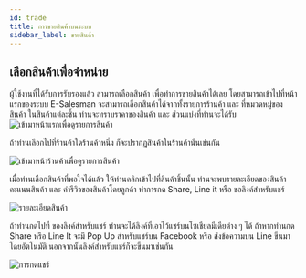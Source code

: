 ```yaml
---
id: trade
title: การขายสินค้าบนระบบ
sidebar_label: ขายสินค้า
---
```


## เลือกสินค้าเพื่อจำหน่าย

ผู้ใช้งานที่ได้รับการรับรองแล้ว สามารถเลือกสินค้า เพื่อทำการขายสินค้าได้เลย โดยสามารถเข้าไปที่หน้าแรกของระบบ E-Salesman จะสามารถเลือกสินค้าได้จากทั้งรายการร้านค้า และ ที่หมวดหมู่ของสินค้า ในสินค้าแต่ละชิ้น ท่านจะทราบราคาของสินค้า และ ส่วนแบ่งที่ท่านจะได้รับ
![เข้ามาหน้าแรกเพื่อดูรายการสินค้า](/img/trade/1.png)

ถ้าท่านเลือกไปที่ร้านค้าใดร้านค้าหนึ่ง ก็จะปรากฏสินค้าในร้านค้านั้นเช่นกัน

![เข้ามาหน้าร้านค้าเพื่อดูรายการสินค้า](/img/trade/2.png)

เมื่อท่านเลือกสินค้าที่พอใจได้แล้ว ให้ท่านคลิกเข้าไปที่สินค้าชิ้นนั้น ท่านจะพบรายละเอียดของสินค้า คะแนนสินค้า และ คำรีวิวของสินค้าโดยลูกค้า ทำการกด Share, Line it หรือ ขอลิงค์สำหรับแชร์

![รายละเอียดสินค้า](/img/trade/3.png)

ถ้าท่านกดไปที่ ของลิงค์สำหรับแชร์ ท่านจะได้ลิงค์ที่เอาไว้แชร์บนโซเชียลมีเดียต่าง ๆ ได้ ถ้าหากท่านกด Share หรือ Line It จะมี Pop Up สำหรับแชร์บน Facebook หรือ ส่งข้อความบน Line ขึ้นมาโดยอัตโนมัติ นอกจากนั้นลิงค์สำหรับแชร์ก็จะขึ้นมาเช่นกัน

![การกดแชร์](/img/trade/4.png)
